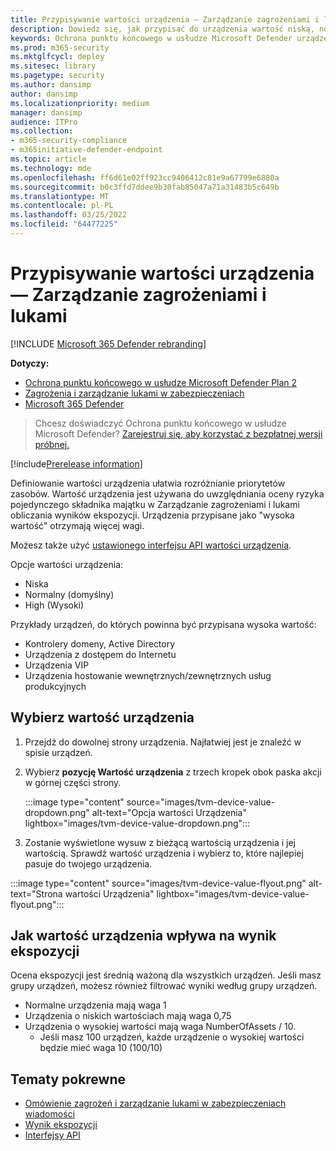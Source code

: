 ```yaml
---
title: Przypisywanie wartości urządzenia — Zarządzanie zagrożeniami i lukami
description: Dowiedz się, jak przypisać do urządzenia wartość niską, normalną lub wysoką, aby ułatwić odróżnienie priorytetów zasobów.
keywords: Ochrona punktu końcowego w usłudze Microsoft Defender urządzenia, Zarządzanie zagrożeniami i lukami urządzenia, urządzenia o wysokiej wartości, ocena ekspozycji na wartość urządzenia
ms.prod: m365-security
ms.mktglfcycl: deploy
ms.sitesec: library
ms.pagetype: security
ms.author: dansimp
author: dansimp
ms.localizationpriority: medium
manager: dansimp
audience: ITPro
ms.collection:
- m365-security-compliance
- m365initiative-defender-endpoint
ms.topic: article
ms.technology: mde
ms.openlocfilehash: ff6d61e02ff923cc9406412c81e9a67799e6880a
ms.sourcegitcommit: b0c3ffd7ddee9b30fab85047a71a31483b5c649b
ms.translationtype: MT
ms.contentlocale: pl-PL
ms.lasthandoff: 03/25/2022
ms.locfileid: "64477225"
---
```

# <a name="assign-device-value---threat-and-vulnerability-management"></a>Przypisywanie wartości urządzenia — Zarządzanie zagrożeniami i lukami

[!INCLUDE [Microsoft 365 Defender rebranding](../../includes/microsoft-defender.md)]

**Dotyczy:**
- [Ochrona punktu końcowego w usłudze Microsoft Defender Plan 2](https://go.microsoft.com/fwlink/p/?linkid=2154037)
- [Zagrożenia i zarządzanie lukami w zabezpieczeniach](next-gen-threat-and-vuln-mgt.md)
- [Microsoft 365 Defender](https://go.microsoft.com/fwlink/?linkid=2118804)

> Chcesz doświadczyć Ochrona punktu końcowego w usłudze Microsoft Defender? [Zarejestruj się, aby korzystać z bezpłatnej wersji próbnej.](https://signup.microsoft.com/create-account/signup?products=7f379fee-c4f9-4278-b0a1-e4c8c2fcdf7e&ru=https://aka.ms/MDEp2OpenTrial?ocid=docs-wdatp-portaloverview-abovefoldlink)

[!include[Prerelease information](../../includes/prerelease.md)]

Definiowanie wartości urządzenia ułatwia rozróżnianie priorytetów zasobów. Wartość urządzenia jest używana do uwzględniania oceny ryzyka pojedynczego składnika majątku w Zarządzanie zagrożeniami i lukami obliczania wyników ekspozycji. Urządzenia przypisane jako "wysoka wartość" otrzymają więcej wagi.

Możesz także użyć [ustawionego interfejsu API wartości urządzenia](set-device-value.md).

Opcje wartości urządzenia:

- Niska
- Normalny (domyślny)
- High (Wysoki)

Przykłady urządzeń, do których powinna być przypisana wysoka wartość:

- Kontrolery domeny, Active Directory
- Urządzenia z dostępem do Internetu
- Urządzenia VIP
- Urządzenia hostowanie wewnętrznych/zewnętrznych usług produkcyjnych

## <a name="choose-device-value"></a>Wybierz wartość urządzenia

1. Przejdź do dowolnej strony urządzenia. Najłatwiej jest je znaleźć w spisie urządzeń.

2. Wybierz **pozycję Wartość urządzenia** z trzech kropek obok paska akcji w górnej części strony.

   :::image type="content" source="images/tvm-device-value-dropdown.png" alt-text="Opcja wartości Urządzenia" lightbox="images/tvm-device-value-dropdown.png":::

3. Zostanie wyświetlone wysuw z bieżącą wartością urządzenia i jej wartością. Sprawdź wartość urządzenia i wybierz to, które najlepiej pasuje do twojego urządzenia.

:::image type="content" source="images/tvm-device-value-flyout.png" alt-text="Strona wartości Urządzenia" lightbox="images/tvm-device-value-flyout.png":::

## <a name="how-device-value-impacts-your-exposure-score"></a>Jak wartość urządzenia wpływa na wynik ekspozycji

Ocena ekspozycji jest średnią ważoną dla wszystkich urządzeń. Jeśli masz grupy urządzeń, możesz również filtrować wyniki według grupy urządzeń.

- Normalne urządzenia mają waga 1
- Urządzenia o niskich wartościach mają waga 0,75
- Urządzenia o wysokiej wartości mają waga NumberOfAssets / 10.
    - Jeśli masz 100 urządzeń, każde urządzenie o wysokiej wartości będzie mieć waga 10 (100/10)

## <a name="related-topics"></a>Tematy pokrewne

- [Omówienie zagrożeń i zarządzanie lukami w zabezpieczeniach wiadomości](next-gen-threat-and-vuln-mgt.md)
- [Wynik ekspozycji](tvm-exposure-score.md)
- [Interfejsy API](next-gen-threat-and-vuln-mgt.md#apis)